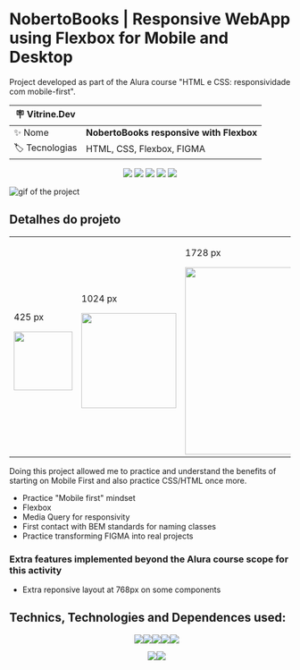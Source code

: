 # NobertoBooks | Responsive WebApp using Flexbox for Mobile and Desktop


Project developed as part of the Alura course "HTML e CSS: responsividade com mobile-first".

| :placard: Vitrine.Dev |     |
| -------------  | --- |
| :sparkles: Nome        | **NobertoBooks responsive with Flexbox**
| :label: Tecnologias | HTML, CSS, Flexbox, FIGMA

<p align="center">
<img src='https://img.shields.io/github/last-commit/NobertoFerreiraFilho/NobertoBooks-NFF?style=plastic'>
<img src='https://img.shields.io/static/v1?label=Status&message=Done&color=brightgreen'>
<img src='https://img.shields.io/github/stars/NobertoFerreiraFilho/NobertoBooks-NFF'>
<img src='https://img.shields.io/github/forks/NobertoFerreiraFilho/NobertoBooks-NFF'>
<img src='https://img.shields.io/github/issues/NobertoFerreiraFilho/NobertoBooks-NFF'>
</p>

![gif of the project](https://github.com/NobertoFerreiraFilho/NobertoBooks-NFF/blob/master/img/projeto/NobertoBooks.gif#vitrinedev)

## Detalhes do projeto

<!-- Inserir imagem com a #vitrinedev ao final do link -->
<table align="center">
  <tr>
    <td>
      <p>425 px</P>
      <img src='https://github.com/NobertoFerreiraFilho/NobertoBooks-NFF/blob/master/img/projeto/homepage-small.png' width=105/>
    </td>
    <td>
      <p>1024 px</P>
      <img src='https://github.com/NobertoFerreiraFilho/NobertoBooks-NFF/blob/master/img/projeto/homepage-medium.png' width=170/>
    </td> 
    <td>
      <p>1728 px</P>
      <img src='https://github.com/NobertoFerreiraFilho/NobertoBooks-NFF/blob/master/img/projeto/homepage-large.png#vitrinedev' width=335/>
    </td> 
  </tr>
</table>

Doing this project allowed me to practice and understand the benefits of starting on Mobile First and also practice CSS/HTML once more.

<ul>
  <li>Practice "Mobile first" mindset</li>
  <li>Flexbox</li>
  <li>Media Query for responsivity</li>
  <li>First contact with BEM standards for naming classes</li>
  <li>Practice transforming FIGMA into real projects</li>
</ul>

 ### Extra features implemented beyond the Alura course scope for this activity
 <ul>
  <li>Extra reponsive layout at 768px on some components</li>
</ul>
 
## Technics, Technologies and Dependences used:

<ul style='display:flex; flex-wrap: wrap; justify-content:center;'>
<il>
<img src='https://img.shields.io/badge/CSS3-black?logo=CSS3'/>
</il>
<il>
<img src='https://img.shields.io/badge/HTML5-black?logo=HTML5'/>
</il>
<il>
<img src='https://img.shields.io/badge/Git-black?logo=git'/>
</il>
<il>
<img src='https://img.shields.io/badge/FIGMA-black?logo=figma'/>
</il>
<il>
<img src='https://img.shields.io/badge/VSCode-black?logo=visual-studio-code'/>
</il>
</ul>

<ul style='display:flex; flex-wrap: wrap; justify-content:center;'>
<il>
<img src='https://img.shields.io/badge/CI%20CD-black?logo=CI-CD'/>
</il>
<il>
<img src='https://img.shields.io/badge/GRID-black?logo=Flex-box'/>
</il>
</ul>
